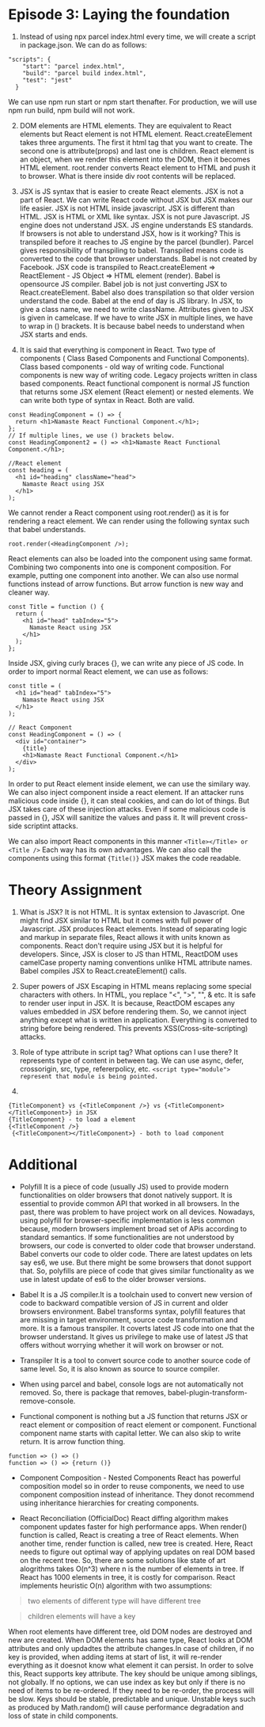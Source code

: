 # Episode 3: Laying the foundation

1. Instead of using npx parcel index.html every time, we will create a script in package.json. We can do as follows: 
``` 
"scripts": {
    "start": "parcel index.html",
    "build": "parcel build index.html",
    "test": "jest"
  }
```
We can use npm run start or npm start thenafter. For production, we will use npm run build, npm build will not work.

2. DOM elements are HTML elements. They are equivalent to React elements but React element is not HTML element. React.createElement takes three arguments. The first it html tag that you want to create. The second one is attribute(props) and last one is children. React element is an object, when we render this element into the DOM, then it becomes HTML element. root.render converts React element to HTML and push it to browser. What is there inside div root contents will be replaced.

3. JSX is JS syntax that is easier to create React elements. JSX is not a part of React. We can write React code without JSX but JSX makes our life easier. JSX is not HTML inside javascript. JSX is different than HTML. JSX is HTML or XML like syntax. JSX is not pure Javascript. JS engine does not understand JSX. JS engine understands ES standards. If browsers is not able to understand JSX, how is it working? This is transpiled before it reaches to JS engine by the parcel (bundler). Parcel gives responsibility of transpiling to babel. Transpiled means code is converted to the code that browser understands. Babel is not created by Facebook. JSX code is transpiled to React.createElement => ReactElement - JS Object => HTML element (render). Babel is opensource JS compiler. Babel job is not just converting JSX to React.createElement. Babel also does transpilation so that older version understand the code. Babel at the end of day is JS library. In JSX, to give a class name, we need to write className. Attributes given to JSX is given in camelcase. If we have to write JSX in multiple lines, we have to wrap in () brackets. It is because babel needs to understand when JSX starts and ends.

4. It is said that everything is component in React. Two type of components ( Class Based Components and Functional Components). Class based components - old way of writing code. Functional components is new way of writing code. Legacy projects written in class based components. React functional component is normal JS function that returns some JSX element (React element) or nested elements.
We can write both type of syntax in React. Both are valid.
```
const HeadingComponent = () => {
  return <h1>Namaste React Functional Component.</h1>;
};
// If multiple lines, we use () brackets below.
const HeadingComponent2 = () => <h1>Namaste React Functional Component.</h1>;

//React element
const heading = (
  <h1 id="heading" className="head">
    Namaste React using JSX
  </h1>
);
```
We cannot render a React component using root.render() as it is for rendering a react element. We can render using the following syntax such that babel understands.
```
root.render(<HeadingComponent />);

```
React elements can also be loaded into the component using same format.
Combining two components into one is component composition. For example, putting one component into another. We can also use normal functions instead of arrow functions. But arrow function is new way and cleaner way.
```
const Title = function () {
  return (
    <h1 id="head" tabIndex="5">
      Namaste React using JSX
    </h1>
  );
};
```
Inside JSX, giving curly braces {}, we can write any piece of JS code. In order to import normal React element, we can use as follows: 
```
const title = (
  <h1 id="head" tabIndex="5">
    Namaste React using JSX
  </h1>
);

// React Component
const HeadingComponent = () => (
  <div id="container">
    {title}
    <h1>Namaste React Functional Component.</h1>
  </div>
);
```
In order to put React element inside element, we can use the similary way. We can also inject component inside a react element.
If an attacker runs malicious code inside {}, it can steal cookies, and can do lot of things. But JSX takes care of these injection attacks. Even if some malicious code is passed in {}, JSX will sanitize the values and pass it. It will prevent cross-side scriptint attacks.

We can also import React components in this manner ```<Title></Title> or <Title />``` Each way has its own advantages.
We can also call the components using this format ```{Title()}``` JSX makes the code readable.


# Theory Assignment

1. What is JSX?
It is not HTML. It is syntax extension to Javascript. One might find JSX similar to HTML but it comes with full power of 
Javascript. JSX produces React elements. Instead of separating logic and markup in separate files, React allows it with units known as components. React don't require using JSX but it is helpful for developers. Since, JSX is closer to JS than HTML, ReactDOM uses camelCase property naming conventions unlike HTML attribute names. Babel compiles JSX to React.createElement() calls.

2. Super powers of JSX
Escaping in HTML means replacing some special characters with others. In HTML, you replace "<", ">", "", & etc.
It is safe to render user input in JSX. It is because, ReactDOM escapes any values embedded in JSX before rendering them.
So, we cannot inject anything except what is written in application. Everything is converted to string before being rendered.
This prevents XSS(Cross-site-scripting) attacks.

3. Role of type attribute in script tag? What options can I use there?
It represents type of content in between <script></script> tag. We can use async, defer, crossorigin, src, type, refererpolicy, etc.
```<script type="module"> represent that module is being pointed.```

4. 
```
{TitleComponent} vs {<TitleComponent />} vs {<TitleComponent></TitleComponent>} in JSX
{TitleComponent} - to load a element
{<TitleComponent />}
 {<TitleComponent></TitleComponent>} - both to load component

```

# Additional

* Polyfill
It is a piece of code (usually JS) used to provide modern functionalities on older browsers that donot natively support.
It is essential to provide common API that worked in all browsers. In the past, there was problem to have project work on all devices. Nowadays, using polyfill for browser-specific implementation is less common because, modern browsers implement broad set of APis according to standard semantics. If some functionalities are not understood by browsers, our code is converted to older code that browser understand. Babel converts our code to older code. There are latest updates on lets say es6, we use. But there might be some browsers that donot support that. So, polyfills are piece of code that gives similar functionality as we use in latest update of es6 to the older browser versions.

* Babel
It is a JS compiler.It is a toolchain used to convert new version of code to backward compatible version of JS in current and older browsers environment. Babel transforms syntax, polyfill features that are missing in target environment, source code transformation and more. It is a famous transpiler. It coverts latest JS code into one that the browser understand. It gives us privilege to make use of latest JS that offers without worrying whether it will work on browser or not.

* Transpiler
It is a tool to convert source code to another source code of same level. So, it is also known as source to source compiler.

* When using parcel and babel, console logs are not automatically not removed. So, there is package that removes,
babel-plugin-transform-remove-console.

* Functional component is nothing but a JS function that returns JSX or react element or composition of react element or component.
Functional component name starts with capital letter.
We can also skip to write return. It is arrow function thing.
```
function => () => ()
function => () => {return ()}
```

* Component Composition - Nested Components
React has powerful composition model so in order to reuse components, we  need to use component composition instead of inheritance. They donot recommend using inheritance hierarchies for creating components.

* React Reconciliation (OfficialDoc)
React diffing algorithm makes component updates faster for high performance apps. When render() function is called, 
React is creating a tree of React elements. When another time, render function is called, new tree is created. Here, React
needs to figure out optimal way of applying updates on real DOM based on the recent tree. So, there are some solutions like
state of art alogrithms takes O(n^3) where n is the number of elements in tree. If React has 1000 elements in tree, it is costly
for comparison. React implements heuristic O(n) algorithm with two assumptions:
> two elements of different type will have different tree

> children elements will have a key

When root elements have different tree, old DOM nodes are destroyed and new are created. When DOM elements has same type, React looks at DOM attributes and only updadtes the attribute changes.In case of children, if no key is provided, when adding items at start of list, it will re-render everything as it doesnot know what element it can persist. In order to solve this, React supports key attribute. The key should be unique among siblings, not globally. If no options, we can use index as key but only if there is no need of items to be re-ordered. If they need to be re-order, the process will be slow. Keys should be stable, predictable and unique. Unstable keys such as produced by Math.random() will cause performance degradation and loss of state in child components.



